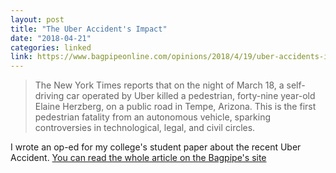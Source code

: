 ```yaml
---
layout: post
title: "The Uber Accident's Impact"
date: "2018-04-21"
categories: linked
link: https://www.bagpipeonline.com/opinions/2018/4/19/uber-accidents-impact
---
```


> The New York Times reports that on the night of March 18, a self-driving car operated by Uber killed a pedestrian, forty-nine year-old Elaine Herzberg, on a public road in Tempe, Arizona. This is the first pedestrian fatality from an autonomous vehicle, sparking controversies in technological, legal, and civil circles.

I wrote an op-ed for my college's student paper about the recent Uber Accident. [You can read the whole article on the Bagpipe's site](https://www.bagpipeonline.com/opinions/2018/4/19/uber-accidents-impact)

